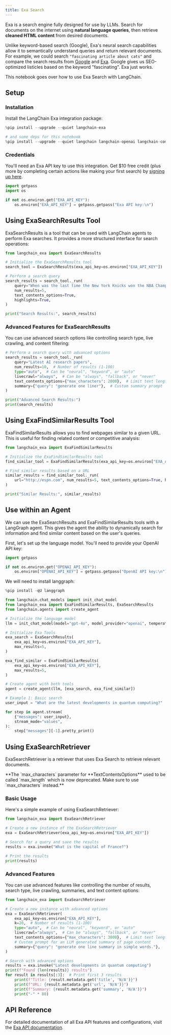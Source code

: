 ```yaml
---
title: Exa Search
---
```


Exa is a search engine fully designed for use by LLMs. Search for documents on the internet using **natural language queries**, then retrieve **cleaned HTML content** from desired documents.

Unlike keyword-based search (Google), Exa's neural search capabilities allow it to semantically understand queries and return relevant documents. For example, we could search `"fascinating article about cats"` and compare the search results from [Google](https://www.google.com/search?q=fascinating+article+about+cats) and [Exa](https://search.exa.ai/search?q=fascinating%20article%20about%20cats&autopromptString=Here%20is%20a%20fascinating%20article%20about%20cats%3A). Google gives us SEO-optimized listicles based on the keyword "fascinating". Exa just works.

This notebook goes over how to use Exa Search with LangChain.

## Setup

### Installation

Install the LangChain Exa integration package:

```python
%pip install --upgrade --quiet langchain-exa

# and some deps for this notebook
%pip install --upgrade --quiet langchain langchain-openai langchain-community
```

### Credentials

You'll need an Exa API key to use this integration. Get $10 free credit (plus more by completing certain actions like making your first search) by [signing up here](https://dashboard.exa.ai/).

```python
import getpass
import os

if not os.environ.get("EXA_API_KEY"):
    os.environ["EXA_API_KEY"] = getpass.getpass("Exa API key:\n")
```

## Using ExaSearchResults Tool

ExaSearchResults is a tool that can be used with LangChain agents to perform Exa searches. It provides a more structured interface for search operations:

```python
from langchain_exa import ExaSearchResults

# Initialize the ExaSearchResults tool
search_tool = ExaSearchResults(exa_api_key=os.environ["EXA_API_KEY"])

# Perform a search query
search_results = search_tool._run(
    query="When was the last time the New York Knicks won the NBA Championship?",
    num_results=5,
    text_contents_options=True,
    highlights=True,
)

print("Search Results:", search_results)
```

### Advanced Features for ExaSearchResults

You can use advanced search options like controlling search type, live crawling, and content filtering:

```python
# Perform a search query with advanced options
search_results = search_tool._run(
    query="Latest AI research papers",
    num_results=10,  # Number of results (1-100)
    type="auto",  # Can be "neural", "keyword", or "auto"
    livecrawl="always",  # Can be "always", "fallback", or "never"
    text_contents_options={"max_characters": 2000},  # Limit text length
    summary={"query": "generate one liner"},  # Custom summary prompt
)

print("Advanced Search Results:")
print(search_results)
```

## Using ExaFindSimilarResults Tool

ExaFindSimilarResults allows you to find webpages similar to a given URL. This is useful for finding related content or competitive analysis:

```python
from langchain_exa import ExaFindSimilarResults

# Initialize the ExaFindSimilarResults tool
find_similar_tool = ExaFindSimilarResults(exa_api_key=os.environ["EXA_API_KEY"])

# Find similar results based on a URL
similar_results = find_similar_tool._run(
    url="http://espn.com", num_results=5, text_contents_options=True, highlights=True
)

print("Similar Results:", similar_results)
```

## Use within an Agent

We can use the ExaSearchResults and ExaFindSimilarResults tools with a LangGraph agent. This gives the agent the ability to dynamically search for information and find similar content based on the user's queries.

First, let's set up the language model. You'll need to provide your OpenAI API key:

```python
import getpass

if not os.environ.get("OPENAI_API_KEY"):
    os.environ["OPENAI_API_KEY"] = getpass.getpass("OpenAI API key:\n")
```

We will need to install langgraph:

```python
%pip install -qU langgraph
```

```python
from langchain.chat_models import init_chat_model
from langchain_exa import ExaFindSimilarResults, ExaSearchResults
from langchain.agents import create_agent

# Initialize the language model
llm = init_chat_model(model="gpt-4o", model_provider="openai", temperature=0)

# Initialize Exa Tools
exa_search = ExaSearchResults(
    exa_api_key=os.environ["EXA_API_KEY"],
    max_results=5,
)

exa_find_similar = ExaFindSimilarResults(
    exa_api_key=os.environ["EXA_API_KEY"],
    max_results=5,
)

# Create agent with both tools
agent = create_agent(llm, [exa_search, exa_find_similar])

# Example 1: Basic search
user_input = "What are the latest developments in quantum computing?"

for step in agent.stream(
    {"messages": user_input},
    stream_mode="values",
):
    step["messages"][-1].pretty_print()
```

## Using ExaSearchRetriever

ExaSearchRetriever is a retriever that uses Exa Search to retrieve relevant documents.

<Note>
**The `max_characters` parameter for **TextContentsOptions** used to be called `max_length` which is now deprecated. Make sure to use `max_characters` instead.**

</Note>

### Basic Usage

Here's a simple example of using ExaSearchRetriever:

```python
from langchain_exa import ExaSearchRetriever

# Create a new instance of the ExaSearchRetriever
exa = ExaSearchRetriever(exa_api_key=os.environ["EXA_API_KEY"])

# Search for a query and save the results
results = exa.invoke("What is the capital of France?")

# Print the results
print(results)
```

### Advanced Features

You can use advanced features like controlling the number of results, search type, live crawling, summaries, and text content options:

```python
from langchain_exa import ExaSearchRetriever

# Create a new instance with advanced options
exa = ExaSearchRetriever(
    exa_api_key=os.environ["EXA_API_KEY"],
    k=20,  # Number of results (1-100)
    type="auto",  # Can be "neural", "keyword", or "auto"
    livecrawl="always",  # Can be "always", "fallback", or "never"
    text_contents_options={"max_characters": 3000},  # Limit text length
    # Custom prompt for an LLM generated summary of page content
    summary={"query": "generate one line summary in simple words."},
)

# Search with advanced options
results = exa.invoke("Latest developments in quantum computing")
print(f"Found {len(results)} results")
for result in results[:3]:  # Print first 3 results
    print(f"Title: {result.metadata.get('title', 'N/A')}")
    print(f"URL: {result.metadata.get('url', 'N/A')}")
    print(f"Summary: {result.metadata.get('summary', 'N/A')}")
    print("-" * 80)
```

## API Reference

For detailed documentation of all Exa API features and configurations, visit the [Exa API documentation](https://docs.exa.ai/).
